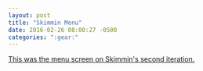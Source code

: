 ```yaml
---
layout: post
title: "Skimmin Menu"
date: 2016-02-26 08:00:27 -0500
categories: ":gear:"
---
```


<p><a href="/skimmin-menu">This was the menu screen on Skimmin's second iteration.</a></p>
